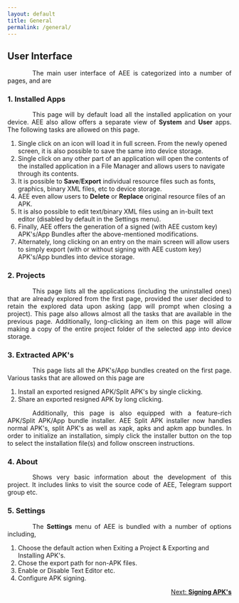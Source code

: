 ```yaml
---
layout: default
title: General
permalink: /general/
---
```


<style>
    tab1 { padding-left: 4em; }
</style>

## User Interface

<p style="text-align: justify;"><tab1>The main user interface of AEE is categorized into a number of pages, and are</tab1></p>

### 1. Installed Apps

<p style="text-align: justify;"><tab1>This page will by default load all the installed application on your device. AEE also allow offers a separate view of <b>System</b> and <b>User</b> apps. The following tasks are allowed on this page.</tab1></p>

<ol>
    <li>Single click on an icon will load it in full screen. From the newly opened screen, it is also possible to save the same into device storage.</li>
    <li>Single click on any other part of an application will open the contents of the installed application in a File Manager and allows users to navigate through its contents.</li>
    <li>It is possible to <b>Save</b>/<b>Export</b> individual resource files such as fonts, graphics, binary XML files, etc to device storage.</li>
    <li>AEE even allow users to <b>Delete</b> or <b>Replace</b> original resource files of an APK.</li>
    <li>It is also possible to edit text/binary XML files using an in-built text editor (disabled by default in the Settings menu).</li>
    <li>Finally, AEE offers the generation of a signed (with AEE custom key) APK's/App Bundles after the above-mentioned modifications.</li>
    <li>Alternately, long clicking on an entry on the main screen will allow users to simply export (with or without signing with AEE custom key) APK's/App bundles into device storage.</li>
</ol>

### 2. Projects

<p style="text-align: justify;"><tab1>This page lists all the applications (including the uninstalled ones) that are already explored from the first page, provided the user decided to retain the explored data upon asking (app will prompt when closing a project). This page also allows almost all the tasks that are available in the previous page. Additionally, long-clicking an item on this page will allow making a copy of the entire project folder of the selected app into device storage.</tab1></p>

### 3. Extracted APK's

<p style="text-align: justify;"><tab1>This page lists all the APK's/App bundles created on the first page. Various tasks that are allowed on this page are</tab1></p>

<ol>
    <li>Install an exported resigned APK/Split APK's by single clicking.</li>
    <li>Share an exported resigned APK by long clicking.</li>
</ol>

<p style="text-align: justify;"><tab1>Additionally, this page is also equipped with a feature-rich APK/Split APK/App bundle installer. AEE Split APK installer now handles normal APK's, split APK's as well as xapk, apks and apkm app bundles. In order to initialize an installation, simply click the installer button on the top to select the installation file(s) and follow onscreen instructions.</tab1></p>

### 4. About

<p style="text-align: justify;"><tab1>Shows very basic information about the development of this project. It includes links to visit the source code of AEE, Telegram support group etc.</tab1></p>

### 5. Settings

<p style="text-align: justify;"><tab1>The <b>Settings</b> menu of AEE is bundled with a number of options including,</tab1></p>

<ol>
    <li>Choose the default action when Exiting a Project & Exporting and Installing APK's.</li>
    <li>Chose the export path for non-APK files.</li>
    <li>Enable or Disable Text Editor etc.</li>
    <li>Configure APK signing.</li>
</ol>

<p style="color: blue; text-align: end"><a href="{{ site.github.url }}/apk-signing/">Next: <b>Signing APK's</b></a></p>
